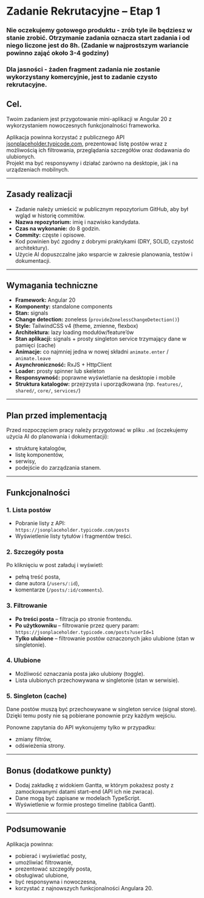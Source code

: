 # Zadanie Rekrutacyjne – Etap 1

### Nie oczekujemy gotowego produktu - zrób tyle ile będziesz w stanie zrobić. Otrzymanie zadania oznacza start zadania i od niego liczone jest do 8h. (Zadanie w najprostszym wariancie powinno zająć około 3-4 godziny)

### Dla jasności - żaden fragment zadania nie zostanie wykorzystany komercyjnie, jest to zadanie czysto rekrutacyjne.

## Cel.

Twoim zadaniem jest przygotowanie mini-aplikacji w Angular 20 z wykorzystaniem nowoczesnych funkcjonalności frameworka.

Aplikacja powinna korzystać z publicznego API [jsonplaceholder.typicode.com](https://jsonplaceholder.typicode.com), prezentować listę postów wraz z możliwością ich filtrowania, przeglądania szczegółów oraz dodawania do ulubionych.  
Projekt ma być responsywny i działać zarówno na desktopie, jak i na urządzeniach mobilnych.

---

## Zasady realizacji

- Zadanie należy umieścić w publicznym repozytorium GitHub, aby był wgląd w historię commitów.
- **Nazwa repozytorium:** imię i nazwisko kandydata.
- **Czas na wykonanie:** do 8 godzin.
- **Commity:** częste i opisowe.
- Kod powinien być zgodny z dobrymi praktykami (DRY, SOLID, czystość architektury).
- Użycie AI dopuszczalne jako wsparcie w zakresie planowania, testów i dokumentacji.

---

## Wymagania techniczne

- **Framework:** Angular 20
- **Komponenty:** standalone components
- **Stan:** signals
- **Change detection:** zoneless (`provideZonelessChangeDetection()`)
- **Style:** TailwindCSS v4 (theme, zmienne, flexbox)
- **Architektura:** lazy loading modułów/feature’ów
- **Stan aplikacji:** signals + prosty singleton service trzymający dane w pamięci (cache)
- **Animacje:** co najmniej jedna w nowej składni `animate.enter` / `animate.leave`
- **Asynchroniczność:** RxJS + HttpClient
- **Loader:** prosty spinner lub skeleton
- **Responsywność:** poprawne wyświetlanie na desktopie i mobile
- **Struktura katalogów:** przejrzysta i uporządkowana (np. `features/`, `shared/`, `core/`, `services/`)

---

## Plan przed implementacją

Przed rozpoczęciem pracy należy przygotować w pliku `.md` (oczekujemy użycia AI do planowania i dokumentacji):

- strukturę katalogów,
- listę komponentów,
- serwisy,
- podejście do zarządzania stanem.

---

## Funkcjonalności

### 1. Lista postów

- Pobranie listy z API:  
  `https://jsonplaceholder.typicode.com/posts`
- Wyświetlenie listy tytułów i fragmentów treści.

### 2. Szczegóły posta

Po kliknięciu w post załaduj i wyświetl:

- pełną treść posta,
- dane autora (`/users/:id`),
- komentarze (`/posts/:id/comments`).

### 3. Filtrowanie

- **Po treści posta** – filtracja po stronie frontendu.
- **Po użytkowniku** – filtrowanie przez query param:  
  `https://jsonplaceholder.typicode.com/posts?userId=1`
- **Tylko ulubione** – filtrowanie postów oznaczonych jako ulubione (stan w singletonie).

### 4. Ulubione

- Możliwość oznaczania posta jako ulubiony (toggle).
- Lista ulubionych przechowywana w singletonie (stan w serwisie).

### 5. Singleton (cache)

Dane postów muszą być przechowywane w singleton service (signal store).  
Dzięki temu posty nie są pobierane ponownie przy każdym wejściu.

Ponowne zapytania do API wykonujemy tylko w przypadku:

- zmiany filtrów,
- odświeżenia strony.

---

## Bonus (dodatkowe punkty)

- Dodaj zakładkę z widokiem Gantta, w którym pokażesz posty z zamockowanymi datami start–end (API ich nie zwraca).
- Dane mogą być zapisane w modelach TypeScript.
- Wyświetlenie w formie prostego timeline (tablica Gantt).

---

## Podsumowanie

Aplikacja powinna:

- pobierać i wyświetlać posty,
- umożliwiać filtrowanie,
- prezentować szczegóły posta,
- obsługiwać ulubione,
- być responsywna i nowoczesna,
- korzystać z najnowszych funkcjonalności Angulara 20.

